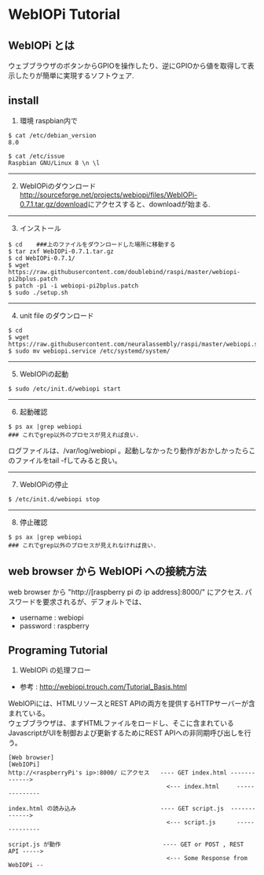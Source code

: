 # WebIOPi Tutorial

## WebIOPi とは
ウェブブラウザのボタンからGPIOを操作したり、逆にGPIOから値を取得して表示したりが簡単に実現するソフトウェア.


## install
1. 環境
raspbian内で
```
$ cat /etc/debian_version
8.0

$ cat /etc/issue
Raspbian GNU/Linux 8 \n \l
```

---
2. WebIOPiのダウンロード
<http://sourceforge.net/projects/webiopi/files/WebIOPi-0.7.1.tar.gz/download>にアクセスすると、downloadが始まる.


---
3. インストール
```
$ cd	###上のファイルをダウンロードした場所に移動する
$ tar zxf WebIOPi-0.7.1.tar.gz
$ cd WebIOPi-0.7.1/
$ wget https://raw.githubusercontent.com/doublebind/raspi/master/webiopi-pi2bplus.patch
$ patch -p1 -i webiopi-pi2bplus.patch
$ sudo ./setup.sh
```

---
4. unit file のダウンロード
```
$ cd 
$ wget https://raw.githubusercontent.com/neuralassembly/raspi/master/webiopi.service
$ sudo mv webiopi.service /etc/systemd/system/
```

---
5. WebIOPiの起動
```
$ sudo /etc/init.d/webiopi start
```

---
6. 起動確認
```
$ ps ax |grep webiopi
### これでgrep以外のプロセスが見えれば良い.
```
ログファイルは、/var/log/webiopi 。起動しなかったり動作がおかしかったらこのファイルをtail -fしてみると良い。


---
7. WebIOPiの停止
```
$ /etc/init.d/webiopi stop
```

---
8. 停止確認
```
$ ps ax |grep webiopi
### これでgrep以外のプロセスが見えれなければ良い.
```





## web browser から WebIOPi への接続方法
web browser から "http://[raspberry pi の ip address]:8000/" にアクセス.
パスワードを要求されるが、デフォルトでは、
- username : webiopi  
- password : raspberry





## Programing Tutorial
1. WebIOPi の処理フロー
- 参考 : <http://webiopi.trouch.com/Tutorial_Basis.html>

WebIOPiには、HTMLリソースとREST APIの両方を提供するHTTPサーバーが含まれている。  
ウェブブラウザは、まずHTMLファイルをロードし、そこに含まれているJavascriptがUIを制御および更新するためにREST APIへの非同期呼び出しを行う。
```
[Web browser]                                                                     [WebIOPi]
http://<raspberryPi's ip>:8000/ にアクセス   ---- GET index.html ------------->   
                                             <--- index.html     --------------

index.html の読み込み                        ---- GET script.js  ------------->
                                             <--- script.js      --------------

script.js が動作                             ---- GET or POST , REST API ----->  
                                             <--- Some Response from WebIOPi --
```
